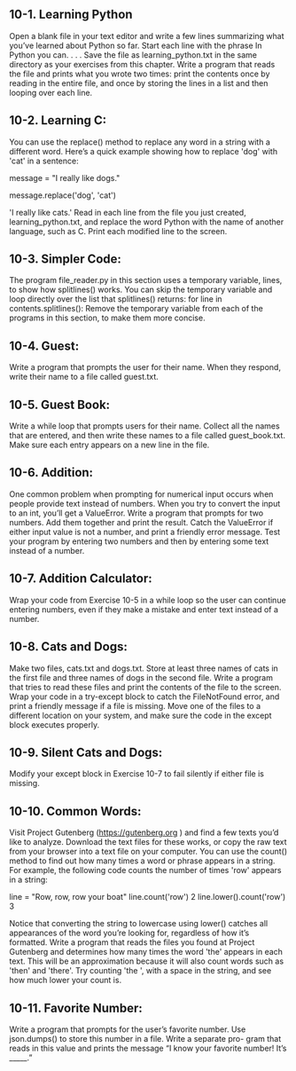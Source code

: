 ## 10-1. Learning Python
Open a blank file in your text editor and write a few lines summarizing what 
you’ve learned about Python so far. Start each line with the phrase In Python 
you can. . . . Save the file as learning_python.txt in the same directory as 
your exercises from this chapter. Write a program that reads the file and 
prints what you wrote two times: print the contents once by reading in the 
entire file, and once by storing the lines in a list and then looping over 
each line.

## 10-2. Learning C: 
You can use the replace() method to replace any word in a
string with a different word. Here’s a quick example showing how to replace
'dog' with 'cat' in a sentence:

message = "I really like dogs."

message.replace('dog', 'cat')

'I really like cats.'
Read in each line from the file you just created, learning_python.txt, and
replace the word Python with the name of another language, such as C. Print
each modified line to the screen.

## 10-3. Simpler Code: 
The program file_reader.py in this section uses a temporary
variable, lines, to show how splitlines() works. You can skip the temporary
variable and loop directly over the list that splitlines() returns:
for line in contents.splitlines():
Remove the temporary variable from each of the programs in this section,
to make them more concise.

## 10-4. Guest: 
Write a program that prompts the user for their name. When they
respond, write their name to a file called guest.txt.

## 10-5. Guest Book: 
Write a while loop that prompts users for their name. Collect
all the names that are entered, and then write these names to a file called
guest_book.txt. Make sure each entry appears on a new line in the file.

## 10-6. Addition: 
One common problem when prompting for numerical input
occurs when people provide text instead of numbers. When you try to convert
the input to an int, you’ll get a ValueError. Write a program that prompts for
two numbers. Add them together and print the result. Catch the ValueError if
either input value is not a number, and print a friendly error message. 
Test your program by entering two numbers and then by entering some text 
instead of a number.

## 10-7. Addition Calculator: 
Wrap your code from Exercise 10-5 in a while loop
so the user can continue entering numbers, even if they make a mistake and
enter text instead of a number.

## 10-8. Cats and Dogs: 
Make two files, cats.txt and dogs.txt. Store at least three
names of cats in the first file and three names of dogs in the second file. 
Write a program that tries to read these files and print the contents of the 
file to the screen. Wrap your code in a try-except block to catch the 
FileNotFound error, and print a friendly message if a file is missing. Move 
one of the files to a different location on your system, and make sure the 
code in the except block executes properly.

## 10-9. Silent Cats and Dogs: 
Modify your except block in Exercise 10-7 to fail silently if either file is 
missing.

## 10-10. Common Words: 
Visit Project Gutenberg (https://gutenberg.org ) and find
a few texts you’d like to analyze. Download the text files for these works, or
copy the raw text from your browser into a text file on your computer.
You can use the count() method to find out how many times a word or
phrase appears in a string. For example, the following code counts the number
of times 'row' appears in a string:

line = "Row, row, row your boat"
line.count('row')
2
line.lower().count('row')
3

Notice that converting the string to lowercase using lower() catches all
appearances of the word you’re looking for, regardless of how it’s formatted.
Write a program that reads the files you found at Project Gutenberg and
determines how many times the word 'the' appears in each text. This will be
an approximation because it will also count words such as 'then' and 'there'.
Try counting 'the ', with a space in the string, and see how much lower your
count is.

## 10-11. Favorite Number: 
Write a program that prompts for the user’s favorite
number. Use json.dumps() to store this number in a file. Write a separate pro-
gram that reads in this value and prints the message “I know your favorite
number! It’s _____.”